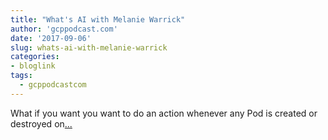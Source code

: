 ```yaml
---
title: "What's AI with Melanie Warrick"
author: 'gcppodcast.com'
date: '2017-09-06'
slug: whats-ai-with-melanie-warrick
categories:
- bloglink
tags:
  - gcppodcastcom
---
```


What if you want you want to do an action whenever any Pod is created or destroyed on[... <i class="fas fa-external-link-alt"></i>](https://www.gcppodcast.com/post/episode-93-whats-ai-with-melanie-warrick/)

